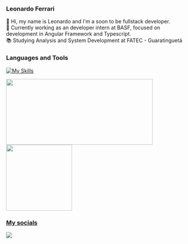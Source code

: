 ### Leonardo Ferrari

:wave: Hi, my name is Leonardo and I'm a soon to be fullstack developer.
<br>
:briefcase: Currently working as an developer intern at BASF, focused on development in Angular Framework and Typescript.
<br>
📚 Studying Analysis and System Development at FATEC - Guaratinguetá
<br>

### Languages and Tools

[![My Skills](https://skillicons.dev/icons?i=py,angular,ts,cpp,html,css,js,bootstrap,git,java,nodejs,postman,raspberrypi,vscode)](https://skillicons.dev)

<div>
<a href="https://github.com/CipolliLeo">
<img loading="lazy" height="180em" width= "400em" src="https://github-readme-stats.vercel.app/api/top-langs/?username=CipolliLeo&layout=compact&langs_count=7&theme=dracula"/>
<img loading="lazy" height="180em" src="https://github-readme-stats.vercel.app/api?username=CipolliLeo&show_icons=true&theme=dracula&include_all_commits=true&count_private=true"/>
</div>

### My socials

<a href="https://linkedin.com/in/leonardo-cipolli-955177213" target="_blank"><img loading="lazy" src="https://img.shields.io/badge/-LinkedIn-%230077B5?style=for-the-badge&logo=linkedin&logoColor=white" target="_blank"></a>
 
